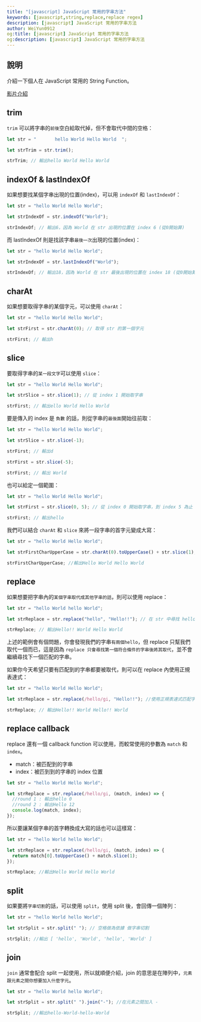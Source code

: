 ```yaml
---
title: "[javascript] JavaScript 常用的字串方法"
keywords: [javascript,string,replace,replace regex]
description: [javascript] JavaScript 常用的字串方法
author: WeiYun0912
og:title: [javascript] JavaScript 常用的字串方法
og:description: [javascript] JavaScript 常用的字串方法
---
```


## 說明

介紹一下個人在 JavaScript 常用的 String Function。

[影片介紹](https://www.youtube.com/watch?v=BwTiji7VkuA&ab_channel=WeiWei)

## trim

`trim` 可以將字串的`前後`空白給取代掉，但不會取代中間的空格：

```js title='sandbox.js' showLineNumbers
let str = "       hello World Hello World  ";

let strTrim = str.trim();

strTrim; // 輸出hello World Hello World
```

## indexOf & lastIndexOf

如果想要找某個字串出現的位置(index)，可以用 `indexOf` 和 `lastIndexOf`：

```js title='sandbox.js' showLineNumbers
let str = "hello World Hello World";

let strIndexOf = str.indexOf("World");

strIndexOf; // 輸出6，因為 World 在 str 出現的位置在 index 6 (從0開始算)
```

而 lastIndexOf 則是找該字串`最後一次`出現的位置(index)：

```js title='sandbox.js' showLineNumbers
let str = "hello World Hello World";

let strIndexOf = str.lastIndexOf("World");

strIndexOf; // 輸出18，因為 World 在 str 最後出現的位置在 index 18 (從0開始算)
```

## charAt

如果想要取得字串的某個字元，可以使用 `charAt`：

```js title='sandBox.js' showLineNumbers
let str = "hello World Hello World";

let strFirst = str.charAt(0); // 取得 str 的第一個字元

strFirst; // 輸出h
```

## slice

要取得字串的`某一段文字`可以使用 `slice`：

```js title='sandBox.js' showLineNumbers
let str = "hello World Hello World";

let strSlice = str.slice(1); // 從 index 1 開始取字串

strFirst; // 輸出ello World Hello World
```

要是傳入的 index 是 `負數` 的話，則從字串的`最後面`開始往前取：

```js title='sandBox.js' showLineNumbers
let str = "hello World Hello World";

let strSlice = str.slice(-1);

strFirst; // 輸出d

strFirst = str.slice(-5);

strFirst; // 輸出 World
```

也可以給定一個範圍：

```js title='sandBox.js' showLineNumbers
let str = "hello World Hello World";

let strFirst = str.slice(0, 5); // 從 index 0 開始取字串，到 index 5 為止 (不包括 index 5)

strFirst; // 輸出hello
```

我們可以結合 `charAt` 和 `slice` 來將一段字串的首字元變成大寫：

```js title='sandBox.js' showLineNumbers
let str = "hello World Hello World";

let strFirstCharUpperCase = str.charAt(0).toUpperCase() + str.slice(1);

strFirstCharUpperCase; //輸出Hello World Hello World
```

## replace

如果想要把字串內的`某個字串取代成其他字串的話`，則可以使用 replace：

```js title='sandBox.js' showLineNumbers
let str = "hello World hello World";

let strReplace = str.replace("hello", "Hello!!"); // 在 str 中尋找 hello 並取代成 Hello!!

strReplace; // 輸出Hello!! World Hello World
```

上述的範例會有個問題，你會發現我們的字串`有兩個hello`，但 replace 只幫我們取代一個而已，這是因為 `replace 只會尋找第一個符合條件的字串後將其取代`，並不會繼續尋找下一個匹配的字串。

如果你今天希望只要有匹配到的字串都要被取代，則可以在 replace 內使用正規表達式：

```js title='sandBox.js' showLineNumbers
let str = "hello World Hello World";

let strReplace = str.replace(/hello/gi, "Hello!!"); //使用正規表達式匹配字串 i 代表不管大小寫，g 代表連續匹配。

strReplace; // 輸出Hello!! World Hello!! World
```

## replace callback

replace 還有一個 callback function 可以使用，而較常使用的參數為 `match` 和 `index`。

- match：被匹配到的字串
- index：被匹到到的字串的 index 位置

```js title='sandBox.js' showLineNumbers
let str = "hello World Hello World";

let strReplace = str.replace(/hello/gi, (match, index) => {
  //round 1 : 輸出hello 0
  //round 2 : 輸出Hello 12
  console.log(match, index);
});
```

所以要讓某個字串的首字轉換成大寫的話也可以這樣寫：

```js title='sandBox.js' showLineNumbers
let str = "hello World hello World";

let strReplace = str.replace(/hello/gi, (match, index) => {
  return match[0].toUpperCase() + match.slice(1);
});

strReplace; //輸出Hello World Hello World
```

## split

如果要將`字串切割`的話，可以使用 `split`，使用 split 後，會回傳一個陣列：

```js title='sandBox.js' showLineNumbers
let str = "hello World hello World";

let strSplit = str.split(" "); // 空格做為依據 做字串切割

strSplit; //輸出 [ 'hello', 'World', 'hello', 'World' ]
```

## join

`join` 通常會配合 split 一起使用，所以就順便介紹，join 的意思是在陣列中，`元素跟元素之間你想要加入什麼字元`。

```js title='sandBox.js' showLineNumbers
let str = "hello World hello World";

let strSplit = str.split(" ").join("-"); //在元素之間加入 -

strSplit; //輸出hello-World-hello-World
```
